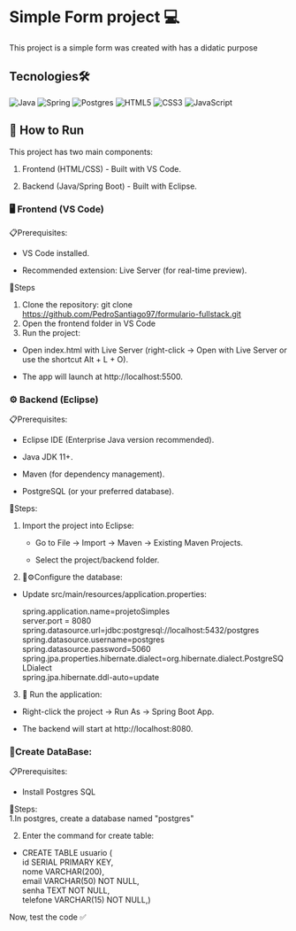 # Simple Form project 💻

This project is a simple form was created with has a didatic purpose  

## Tecnologies🛠️  
  
![Java](https://img.shields.io/badge/java-%23ED8B00.svg?style=for-the-badge&logo=openjdk&logoColor=white)
![Spring](https://img.shields.io/badge/spring-%236DB33F.svg?style=for-the-badge&logo=spring&logoColor=white)
![Postgres](https://img.shields.io/badge/postgres-%23316192.svg?style=for-the-badge&logo=postgresql&logoColor=white)
![HTML5](https://img.shields.io/badge/html5-%23E34F26.svg?style=for-the-badge&logo=html5&logoColor=white)
![CSS3](https://img.shields.io/badge/css3-%231572B6.svg?style=for-the-badge&logo=css3&logoColor=white)
![JavaScript](https://img.shields.io/badge/javascript-%23323330.svg?style=for-the-badge&logo=javascript&logoColor=%23F7DF1E)  

## 🚀 How to Run  
This project has two main components:  

1. Frontend (HTML/CSS) - Built with VS Code.  

2. Backend (Java/Spring Boot) - Built with Eclipse.  

### 🖥️ Frontend (VS Code)  
📋Prerequisites:  

- VS Code installed.  

- Recommended extension: Live Server (for real-time preview).    

👣Steps
1. Clone the repository:  git clone https://github.com/PedroSantiago97/formulario-fullstack.git
2. Open the frontend folder in VS Code
3. Run the project:  

  - Open index.html with Live Server (right-click → Open with Live Server or use the shortcut Alt + L + O).  

  - The app will launch at http://localhost:5500.  

### ⚙️ Backend (Eclipse)  
📋Prerequisites:  
   - Eclipse IDE (Enterprise Java version recommended).  

   - Java JDK 11+.  

   - Maven (for dependency management).  

   - PostgreSQL (or your preferred database).
  
👣Steps:  
  1. Import the project into Eclipse:  

     - Go to File → Import → Maven → Existing Maven Projects.

     - Select the project/backend folder.

  2. 💾⚙️Configure the database:  
  

  - Update src/main/resources/application.properties:  
  
    spring.application.name=projetoSimples  
    server.port = 8080  
    spring.datasource.url=jdbc:postgresql://localhost:5432/postgres  
    spring.datasource.username=postgres  
    spring.datasource.password=5060  
    spring.jpa.properties.hibernate.dialect=org.hibernate.dialect.PostgreSQLDialect  
    spring.jpa.hibernate.ddl-auto=update  

3. 🚀 Run the application:

- Right-click the project → Run As → Spring Boot App.



- The backend will start at http://localhost:8080.

### 💾Create DataBase:  
📋Prerequisites:
  - Install Postgres SQL

👣Steps:  
   1.In postgres, create a database named "postgres"    
  
  2. Enter the command for create table:  
       
  - CREATE TABLE usuario (  
    id SERIAL PRIMARY KEY,  
    nome VARCHAR(200),  
    email VARCHAR(50) NOT NULL,  
    senha TEXT NOT NULL,  
    telefone VARCHAR(15) NOT NULL,)    
      
Now, test the code ✅


